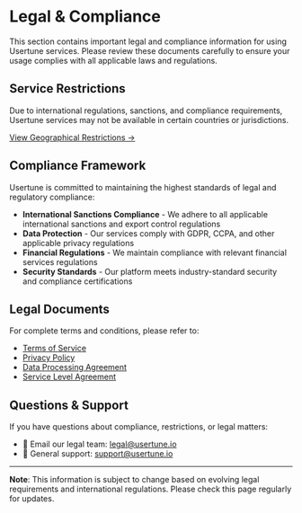 # Legal & Compliance

This section contains important legal and compliance information for using Usertune services. Please review these documents carefully to ensure your usage complies with all applicable laws and regulations.

## Service Restrictions

Due to international regulations, sanctions, and compliance requirements, Usertune services may not be available in certain countries or jurisdictions.

[View Geographical Restrictions →](geographical-restrictions.md)

## Compliance Framework

Usertune is committed to maintaining the highest standards of legal and regulatory compliance:

- **International Sanctions Compliance** - We adhere to all applicable international sanctions and export control regulations
- **Data Protection** - Our services comply with GDPR, CCPA, and other applicable privacy regulations
- **Financial Regulations** - We maintain compliance with relevant financial services regulations
- **Security Standards** - Our platform meets industry-standard security and compliance certifications

## Legal Documents

For complete terms and conditions, please refer to:

- [Terms of Service](https://usertune.io/terms)
- [Privacy Policy](https://usertune.io/privacy)
- [Data Processing Agreement](https://usertune.io/dpa)
- [Service Level Agreement](https://usertune.io/sla)

## Questions & Support

If you have questions about compliance, restrictions, or legal matters:

- 📧 Email our legal team: [legal@usertune.io](mailto:legal@usertune.io)
- 📧 General support: [support@usertune.io](mailto:support@usertune.io)

---

**Note**: This information is subject to change based on evolving legal requirements and international regulations. Please check this page regularly for updates. 